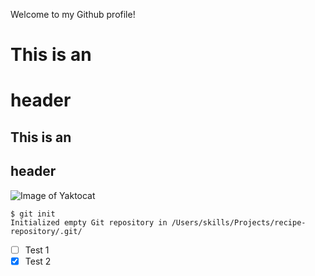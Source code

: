 Welcome to my Github profile!
# This is an <h1> header
## This is an <h2> header
  
![Image of Yaktocat](https://octodex.github.com/images/yaktocat.png)
  
```
$ git init
Initialized empty Git repository in /Users/skills/Projects/recipe-repository/.git/
```
- [ ] Test 1
- [x] Test 2
